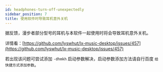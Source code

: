 ```yaml
---
id: headphones-turn-off-unexpectedly
sidebar_position: 7
title: 使用软件时导致耳机意外关机
---
```



据反馈，漫步者部分型号的耳机与本软件一起使用时将会导致耳机意外关机。

详情看：[https://github.com/lyswhut/lx-music-desktop/issues/457](https://github.com/lyswhut/lx-music-desktop/issues/457)

若出现该问题可尝试添加 `-dhmkh` 启动参数解决，启动参数添加方法请自行百度 `给快捷方式添加参数`。

